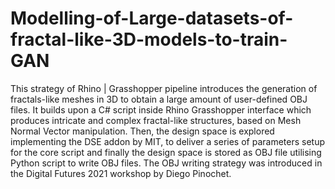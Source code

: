 # Modelling-of-Large-datasets-of-fractal-like-3D-models-to-train-GAN
This strategy of Rhino | Grasshopper pipeline introduces the generation of fractals-like meshes in 3D to obtain a large amount of user-defined OBJ files. It builds upon a C# script inside Rhino Grasshopper interface which produces intricate and complex fractal-like structures, based on Mesh Normal Vector manipulation. Then, the design space is explored implementing the DSE addon by MIT, to deliver a series of parameters setup for the core script and finally the design space is stored as OBJ file utilising Python script to write OBJ files. The OBJ writing strategy was introduced in the Digital Futures 2021 workshop by Diego Pinochet. 
